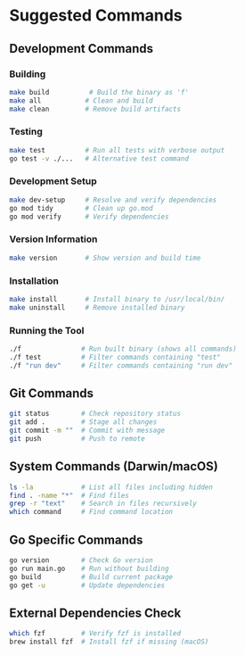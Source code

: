 # Suggested Commands

## Development Commands

### Building
```bash
make build          # Build the binary as 'f'
make all           # Clean and build
make clean         # Remove build artifacts
```

### Testing
```bash
make test          # Run all tests with verbose output
go test -v ./...   # Alternative test command
```

### Development Setup
```bash
make dev-setup     # Resolve and verify dependencies
go mod tidy        # Clean up go.mod
go mod verify      # Verify dependencies
```

### Version Information
```bash
make version       # Show version and build time
```

### Installation
```bash
make install       # Install binary to /usr/local/bin/
make uninstall     # Remove installed binary
```

### Running the Tool
```bash
./f               # Run built binary (shows all commands)
./f test          # Filter commands containing "test"
./f "run dev"     # Filter commands containing "run dev"
```

## Git Commands
```bash
git status        # Check repository status
git add .         # Stage all changes
git commit -m ""  # Commit with message
git push          # Push to remote
```

## System Commands (Darwin/macOS)
```bash
ls -la            # List all files including hidden
find . -name "*"  # Find files
grep -r "text"    # Search in files recursively
which command     # Find command location
```

## Go Specific Commands
```bash
go version        # Check Go version
go run main.go    # Run without building
go build          # Build current package
go get -u         # Update dependencies
```

## External Dependencies Check
```bash
which fzf         # Verify fzf is installed
brew install fzf  # Install fzf if missing (macOS)
```
